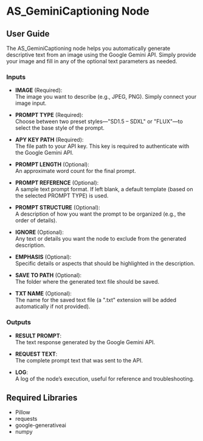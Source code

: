 # AS_GeminiCaptioning Node


## User Guide
The AS_GeminiCaptioning node helps you automatically generate descriptive text from an image using the Google Gemini API. Simply provide your image and fill in any of the optional text parameters as needed.

### Inputs
- **IMAGE** (Required):  
  The image you want to describe (e.g., JPEG, PNG). Simply connect your image input.

- **PROMPT TYPE** (Required):  
  Choose between two preset styles—"SD1.5 – SDXL" or "FLUX"—to select the base style of the prompt.

- **APY KEY PATH** (Required):  
  The file path to your API key. This key is required to authenticate with the Google Gemini API.

- **PROMPT LENGTH** (Optional):  
  An approximate word count for the final prompt.

- **PROMPT REFERENCE** (Optional):  
  A sample text prompt format. If left blank, a default template (based on the selected PROMPT TYPE) is used.

- **PROMPT STRUCTURE** (Optional):  
  A description of how you want the prompt to be organized (e.g., the order of details).

- **IGNORE** (Optional):  
  Any text or details you want the node to exclude from the generated description.

- **EMPHASIS** (Optional):  
  Specific details or aspects that should be highlighted in the description.

- **SAVE TO PATH** (Optional):  
  The folder where the generated text file should be saved.

- **TXT NAME** (Optional):  
  The name for the saved text file (a ".txt" extension will be added automatically if not provided).

### Outputs
- **RESULT PROMPT**:  
  The text response generated by the Google Gemini API.

- **REQUEST TEXT**:  
  The complete prompt text that was sent to the API.

- **LOG**:  
  A log of the node’s execution, useful for reference and troubleshooting.

## Required Libraries
- Pillow  
- requests  
- google-generativeai  
- numpy
